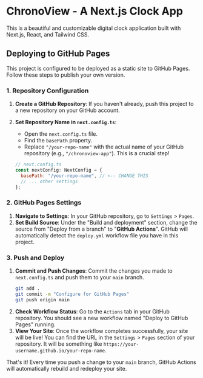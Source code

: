 # ChronoView - A Next.js Clock App

This is a beautiful and customizable digital clock application built with Next.js, React, and Tailwind CSS.

## Deploying to GitHub Pages

This project is configured to be deployed as a static site to GitHub Pages. Follow these steps to publish your own version.

### 1. Repository Configuration

1.  **Create a GitHub Repository**: If you haven't already, push this project to a new repository on your GitHub account.

2.  **Set Repository Name in `next.config.ts`**:
    *   Open the `next.config.ts` file.
    *   Find the `basePath` property.
    *   Replace `"/your-repo-name"` with the actual name of your GitHub repository (e.g., `"/chronoview-app"`). This is a crucial step!

    ```javascript
    // next.config.ts
    const nextConfig: NextConfig = {
      basePath: "/your-repo-name", // <-- CHANGE THIS
      // ... other settings
    };
    ```

### 2. GitHub Pages Settings

1.  **Navigate to Settings**: In your GitHub repository, go to `Settings` > `Pages`.
2.  **Set Build Source**: Under the "Build and deployment" section, change the source from "Deploy from a branch" to "**GitHub Actions**". GitHub will automatically detect the `deploy.yml` workflow file you have in this project.

### 3. Push and Deploy

1.  **Commit and Push Changes**: Commit the changes you made to `next.config.ts` and push them to your `main` branch.
    ```bash
    git add .
    git commit -m "Configure for GitHub Pages"
    git push origin main
    ```
2.  **Check Workflow Status**: Go to the `Actions` tab in your GitHub repository. You should see a new workflow named "Deploy to GitHub Pages" running.
3.  **View Your Site**: Once the workflow completes successfully, your site will be live! You can find the URL in the `Settings` > `Pages` section of your repository. It will be something like `https://your-username.github.io/your-repo-name`.

That's it! Every time you push a change to your `main` branch, GitHub Actions will automatically rebuild and redeploy your site.
